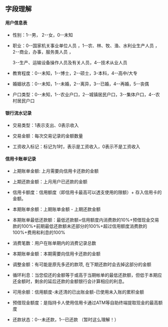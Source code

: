 ## 字段理解

#### 用户信息表

- 性别：1--男， 2--女，0--未知

- 职业：0--国家机关事业单位人员 ，1--农、林、牧、渔、水利业生产人员 ，2--商业，办事，服务类人员 ，

  3--生产、运输设备操作人员及有关人员，4--技术从业人员

- 教育程度：0--未知，1--博士，2--硕士，3-本科，4--高中/大专

- 婚姻状态：0--未知，1--未婚，2--离异，3--已婚，4--再婚，5--丧偶

- 户口类型：0--未知，1--农业户口，2--城镇居民户口，3--集体户口，4--农村居民户口

#### 银行流水记录

- 交易类型：1表示支出、0表示收入

- 交易金额：每次交易记录的金额数量

- 工资收入标记：标记为1时，表示是工资收入，0表示不是工资收入

#### 信用卡账单记录

- 上期账单金额: 上月需要向信用卡还款的金额

- 上期还款金额：上月用户已还款的金额

- 信用卡额度：信用额度（即信用卡最高可以透支使用的限额）+ 存入信用卡的金额。

- 本期账单余额：上期账单金额 - 上期还款金额

- 本期账单最低还款额：最低还款额=信用额度内消费款的10%+预借现金交易款的100%+前期最低还款额未还部分的100%+超过信用额度消费款的100%+费用和利息的100%

- 消费笔数：用户在账单期内的消费记录总数

- 本期账单金额：本期需要向信用卡还款的金额

- 调整金额：有可能是原先多还的款项, 在下期还款时会去掉这部分的金额

- 循环利息：当您偿还的金额等于或高于当期帐单的最低还款额，但低于本期应还金额时，剩余的延后还款的金额银行会计算相应的利息。

- 可用余额：信用额度-未还清的已出账金额-已使用未入账的累积金额

- 预借现金额度：是指持卡人使用信用卡通过ATM等自助终端提取现金的最高额度


- 还款状态：0--未还款，1--已还款 （暂时这么理解！）